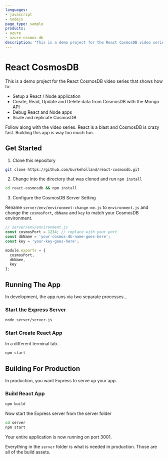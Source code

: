 ```yaml
---
languages:
- javascript
- nodejs
page_type: sample
products:
- azure
- azure-cosmos-db
description: "This is a demo project for the React CosmosDB video series."
---
```


# React CosmosDB

This is a demo project for the React CosmosDB video series that shows how to:

* Setup a React / Node application
* Create, Read, Update and Delete data from CosmosDB with the Mongo API
* Debug React and Node apps
* Scale and replicate CosmosDB

Follow along with the video series. React is a blast and CosmosDB is crazy fast. Building this app is way too much fun.

## Get Started

1. Clone this repository

```bash
git clone https://github.com/burkeholland/react-cosmosdb.git
```

2. Change into the directory that was cloned and run `npm install`

```bash
cd react-cosmosdb && npm install
```

3. Configure the CosmosDB Server Setting

Rename `server/env/environment-change-me.js` to `environment.js` and change the `cosmosPort`, `dbName` and `key` to match your CosmosDB environment.

```javascript
// server/env/environment.js
const cosmosPort = 1234; // replace with your port
const dbName = 'your-cosmos-db-name-goes-here';
const key = 'your-key-goes-here';

module.exports = {
  cosmosPort,
  dbName,
  key
};
```

## Running The App

In development, the app runs via two separate processes...

### Start the Express Server

```bash
node server/server.js
```

### Start Create React App

In a different terminal tab...

```bash
npm start
```

## Building For Production

In production, you want Express to serve up your app.

### Build React App

```bash
npm build
```

Now start the Express server from the server folder

```bash
cd server
npm start
```

Your entire application is now running on port 3001.

Everything in the `server` folder is what is needed in production. Those are all of the build assets.

